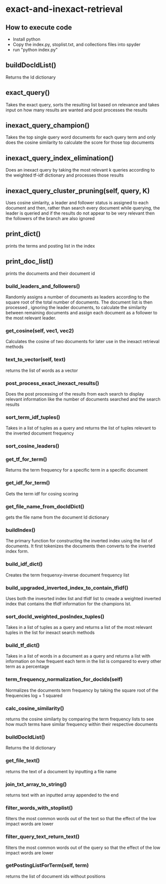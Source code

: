 # exact-and-inexact-retrieval

## How to execute code
  - Install python
  - Copy the index.py, stoplist.txt, and collections files into spyder
  - run "python index.py"

## buildDocIdList()
Returns the Id dictionary

## exact_query()
Takes the exact query, sorts the resulting list based on relevance and takes input on how many results are wanted and post processes the results

## inexact_query_champion()
Takes the top single query word documents for each query term and only does the cosine similarity to calculate the score for those top documents

## inexact_query_index_elimination()
Does an inexact query by taking the most relevant k queries according to the weighted tf-idf dictionary and processes those results

## inexact_query_cluster_pruning(self, query, K)
Uses cosine simlarity, a leader and follower status is assigned to each document and then, rather than search every document while querying, the leader is queried and if the results do not appear to be very relevant then the followers of the branch are also ignored

## print_dict()
prints the terms and posting list in the index

## print_doc_list()
prints the documents and their document id

### build_leaders_and_followers()
Randomly assigns a number of documents as leaders according to the square root of the total number of documents. The document list is then processed , ignoring the leader documents, to calculate the similarity between remaining documents and assign each document as a follower to the most relevant leader.

### get_cosine(self, vec1, vec2)
Calculates the cosine of two documents for later use in the inexact retrieval methods

### text_to_vector(self, text)
returns the list of words as a vector

### post_process_exact_inexact_results()
Does the post processing of the results from each search to display relevant information like the number of documents searched and the search results

### sort_term_idf_tuples()
Takes in a list of tuples as a query and returns the list of tuples relevant to the inverted document frequency

### sort_cosine_leaders()

### get_tf_for_term()
Returns the term frequency for a specific term in a specific document

### get_idf_for_term()
Gets the term idf for cosing scoring

### get_file_name_from_docIdDict()
gets the file name from the document Id dictionary

### buildIndex()
The primary function for constructing the inverted index using the list of documents. It first tokenizes the documents then converts to the inverted index form.

### build_idf_dict()
Creates the term frequenxy-inverse document frequency list

### build_upgraded_inverted_index_to_contain_tfidf()
Uses both the invesrted index list and tfidf list to creade a weighted inverted index that contains the tfidf information for the champions lst.

### sort_docId_weighted_posIndex_tuples()
Takes in a list of tuples as a query and returns a list of the most relevant tuples in the list for inexact search methods

### build_tf_dict()
Takes in a list of words in a document as a query and returns a list with information on how frequent each term in the list is compared to every other term as a percentage

### term_frequency_normalization_for_docIds(self)
Normalizes the documents term frequency by taking the square root of the frequencies log + 1 squared

### calc_cosine_similarity()
returns the cosine similarty by comparing the term frequency lists to see how much terms have similar frequency within their respective documents

### buildDocIdList()
Returns the Id dictionary

### get_file_text()
returns the text of a document by inputting a file name

### join_txt_array_to_string()
returns text with an inputted array appended to the end

### filter_words_with_stoplist()
filters the most common words out of the text so that the effect of the low impact words are lower

### filter_query_text_return_text()
filters the most common words out of the query so that the effect of the low impact words are lower

### getPostingListForTerm(self, term)
returns the list of document ids without positions
